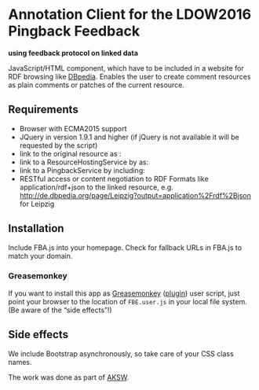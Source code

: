 # Annotation Client for the LDOW2016 Pingback Feedback
**using feedback protocol on linked data**

JavaScript/HTML component, which have to be included in a website for RDF browsing like [DBpedia](http://dbpedia.org/).
Enables the user to create comment resources as plain comments or patches of the current resource.

## Requirements
* Browser with ECMA2015 support
* JQuery in version 1.9.1 and higher (if jQuery is not available it will be requested by the script)
* link to the original resource as : <link rel="alternate" type="application/json" href="..." />
* link to a ResourceHostingService by as: <link rel="resourcehostingservice" href="..." />
* link to a PingbackService by including: <link rel="pingbackservice" href="..." />
* RESTful access or content negotiation to RDF Formats like application/rdf+json to the linked resource, e.g. http://de.dbpedia.org/page/Leipzig?output=application%2Frdf%2Bjson for Leipzig

## Installation
Include FBA.js into your homepage.
Check for fallback URLs in FBA.js to match your domain.

### Greasemonkey
If you want to install this app as [Greasemonkey](http://greasespot.net/) ([plugin](https://addons.mozilla.org/en-US/firefox/addon/greasemonkey/)) user script, just point your browser to the location of `FBE.user.js` in your local file system. (Be aware of the “side effects”!)

## Side effects
We include Bootstrap asynchronously, so take care of your CSS class names.



The work was done as part of [AKSW](aksw.org).
